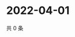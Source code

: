 # 2022-04-01

共 0 条

<!-- BEGIN WEIBO -->
<!-- 最后更新时间 Fri Apr 01 2022 10:46:24 GMT+0800 (China Standard Time) -->

<!-- END WEIBO -->
